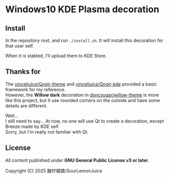 # Windows10 KDE Plasma decoration

## Install

In the repository root, and run `./install.sh`. It will install this decoration for that user self.

When it is stabled, I'll upload them to KDE Store.

## Thanks for

The [vinceliuice/Qogir-theme](https://github.com/vinceliuice/Qogir-theme) and [vinceliuice/Qogir-kde](https://github.com/vinceliuice/Qogir-kde) provided a basic framework for my reference.\
However, the **Willow dark** decoration in [doncsugar/willow-theme](https://github.com/doncsugar/willow-theme) is more like this project, but it use rounded corners on the outside and have some details are different.

Well...\
I still need to say... At now, no one will use Qt to create a decoration, except Breeze made by KDE self.\
Sorry, but I'm really not familiar with Qt.

## License

All content published under **GNU General Public License v3 or later**.

Copyright (C) 2025 酸柠檬猹/SourLemonJuice
